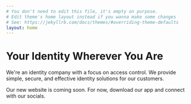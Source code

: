 ```yaml
---
# You don't need to edit this file, it's empty on purpose.
# Edit theme's home layout instead if you wanna make some changes
# See: https://jekyllrb.com/docs/themes/#overriding-theme-defaults
layout: home
---
```


# Your Identity Wherever You Are

We're an identity company with a focus on access control. We provide simple, secure, and effective identity solutions for our customers.

Our new website is coming soon. For now, download our app and connect with our socials.
